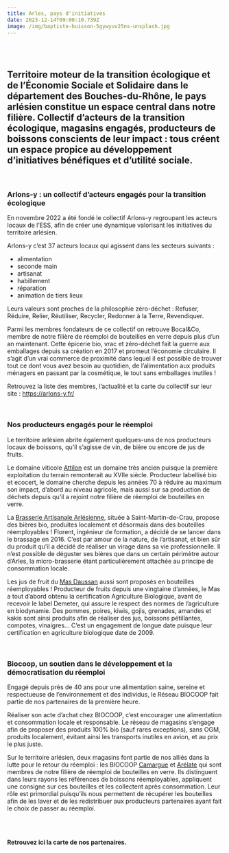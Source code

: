 ```yaml
---
title: Arles, pays d'initiatives
date: 2023-12-14T09:00:10.739Z
image: /img/baptiste-buisson-5gywyuv25ns-unsplash.jpg
---
```

<br/>
<br/>

## Territoire moteur de la transition écologique et de l’Économie Sociale et Solidaire dans le département des Bouches-du-Rhône, le pays arlésien constitue un espace central dans notre filière. Collectif d’acteurs de la transition écologique, magasins engagés, producteurs de boissons conscients de leur impact : tous créent un espace propice au développement d’initiatives bénéfiques et d’utilité sociale. 

<br/>

### Arlons-y : un collectif d’acteurs engagés pour la transition écologique 

En novembre 2022 a été fondé le collectif Arlons-y regroupant les acteurs locaux de l’ESS, afin de créer une dynamique valorisant les initiatives du territoire arlésien.

Arlons-y c’est 37 acteurs locaux qui agissent dans les secteurs suivants : 

* alimentation 
* seconde main 
* artisanat 
* habillement 
* réparation 
* animation de tiers lieux 

Leurs valeurs sont proches de la philosophie zéro-déchet : Refuser, Réduire, Relier, Réutiliser, Recycler, Redonner à la Terre, Revendiquer.

Parmi les membres fondateurs de ce collectif on retrouve Bocal&Co, membre de notre filière de réemploi de bouteilles en verre depuis plus d’un an maintenant. Cette épicerie bio, vrac et zéro-déchet fait la guerre aux emballages depuis sa création en 2017 et promeut l’économie circulaire. Il s’agit d’un vrai commerce de proximité dans lequel il est possible de trouver tout ce dont vous avez besoin au quotidien, de l’alimentation aux produits ménagers en passant par la cosmétique, le tout sans emballages inutiles ! 

Retrouvez la liste des membres, l’actualité et la carte du collectif sur leur site : <https://arlons-y.fr/> 

<br/>

### Nos producteurs engagés pour le réemploi 

Le territoire arlésien abrite également quelques-uns de nos producteurs locaux de boissons, qu’il s’agisse de vin, de bière ou encore de jus de fruits. 

Le domaine viticole [Attilon](https://www.attilon.fr/) est un domaine très ancien puisque la première exploitation du terrain remonterait au XVIIe siècle. Producteur labellisé bio et ecocert, le domaine cherche depuis les années 70 à réduire au maximum son impact, d’abord au niveau agricole, mais aussi sur sa production de déchets depuis qu’il a rejoint notre filière de réemploi de bouteilles en verre. 

La [Brasserie Artisanale Arlésienne](https://www.facebook.com/brasserieartisanalearlesienne/?locale=fr_FR), située à Saint-Martin-de-Crau, propose des bières bio, produites localement et désormais dans des bouteilles réemployables ! Florent, ingénieur de formation, a décidé de se lancer dans le brassage en 2016. C’est par amour de la nature, de l’artisanat, et bien sûr du produit qu’il a décidé de réaliser un virage dans sa vie professionnelle. Il n’est possible de déguster ses bières que dans un certain périmètre autour d’Arles, la micro-brasserie étant particulièrement attachée au principe de consommation locale. 

Les jus de fruit du [Mas Daussan](https://www.masdaussan.com/) aussi sont proposés en bouteilles réemployables ! Producteur de fruits depuis une vingtaine d’années, le Mas a tout d’abord obtenu la certification Agriculture Biologique, avant de recevoir le label Demeter, qui assure le respect des normes de l’agriculture en biodynamie. Des pommes, poires, kiwis, gojis, grenades, amandes et kakis sont ainsi produits afin de réaliser des jus, boissons pétillantes, compotes, vinaigres… C’est un engagement de longue date puisque leur certification en agriculture biologique date de 2009. 

<br/>

### Biocoop, un soutien dans le développement et la démocratisation du réemploi

Engagé depuis près de 40 ans pour une alimentation saine, sereine et respectueuse de l’environnement et des individus, le Réseau BIOCOOP fait partie de nos partenaires de la première heure. 

Réaliser son acte d’achat chez BIOCOOP, c’est encourager une alimentation et consommation locale et responsable. Le réseau de magasins s’engage afin de proposer des produits 100% bio (sauf rares exceptions), sans OGM, produits localement, évitant ainsi les transports inutiles en avion, et au prix le plus juste.

Sur le territoire arlésien, deux magasins font partie de nos alliés dans la lutte pour le retour du réemploi : les BIOCOOP [Camargue](https://www.biocoop-camargue.fr/) et [Arélate](https://www.biocoop-arelate.fr/) qui sont membres de notre filière de réemploi de bouteilles en verre. Ils distinguent dans leurs rayons les références de boissons réemployables, appliquent une consigne sur ces bouteilles et les collectent après consommation. Leur rôle est primordial puisqu’ils nous permettent de récupérer les bouteilles afin de les laver et de les redistribuer aux producteurs partenaires ayant fait le choix de passer au réemploi. 

<br/>

**\
Retrouvez ici la carte de nos partenaires.**